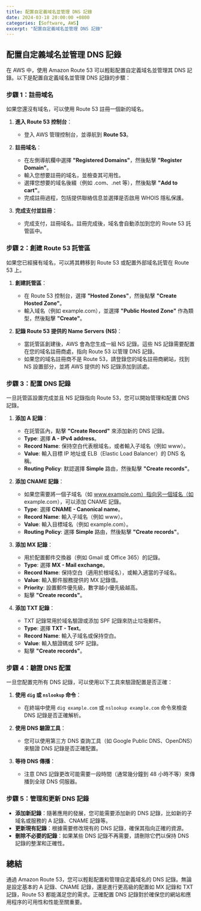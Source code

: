 ```yaml
---
title: 配置自定義域名並管理 DNS 記錄
date: 2024-03-18 20:00:00 +0800
categories: [Software, AWS]
excerpt: "配置自定義域名並管理 DNS 記錄"
---
```


## 配置自定義域名並管理 DNS 記錄

在 AWS 中，使用 Amazon Route 53 可以輕鬆配置自定義域名並管理其 DNS 記錄。以下是配置自定義域名並管理 DNS 記錄的步驟：

### **步驟 1：註冊域名**

如果您還沒有域名，可以使用 Route 53 註冊一個新的域名。

1. **進入 Route 53 控制台**：
   - 登入 AWS 管理控制台，並導航到 **Route 53**。

2. **註冊域名**：
   - 在左側導航欄中選擇 **"Registered Domains"**，然後點擊 **"Register Domain"**。
   - 輸入您想要註冊的域名，並檢查其可用性。
   - 選擇您想要的域名後綴（例如 .com、.net 等），然後點擊 **"Add to cart"**。
   - 完成註冊過程，包括提供聯絡信息並選擇是否啟用 WHOIS 隱私保護。

3. **完成支付並註冊**：
   - 完成支付，註冊域名。註冊完成後，域名會自動添加到您的 Route 53 託管區中。

### **步驟 2：創建 Route 53 託管區**

如果您已經擁有域名，可以將其轉移到 Route 53 或配置外部域名託管在 Route 53 上。

1. **創建託管區**：
   - 在 Route 53 控制台，選擇 **"Hosted Zones"**，然後點擊 **"Create Hosted Zone"**。
   - 輸入域名（例如 example.com），並選擇 **"Public Hosted Zone"** 作為類型，然後點擊 **"Create"**。

2. **記錄 Route 53 提供的 Name Servers (NS)**：
   - 當託管區創建後，AWS 會為您生成一組 NS 記錄。這些 NS 記錄需要配置在您的域名註冊商處，指向 Route 53 以管理 DNS 記錄。
   - 如果您的域名註冊商不是 Route 53，請登錄您的域名註冊商網站，找到 NS 設置部分，並將 AWS 提供的 NS 記錄添加到該處。

### **步驟 3：配置 DNS 記錄**

一旦託管區設置完成並且 NS 記錄指向 Route 53，您可以開始管理和配置 DNS 記錄。

1. **添加 A 記錄**：
   - 在託管區內，點擊 **"Create Record"** 來添加新的 DNS 記錄。
   - **Type**: 選擇 **A - IPv4 address**。
   - **Record Name**: 保持空白代表根域名，或者輸入子域名（例如 www）。
   - **Value**: 輸入目標 IP 地址或 ELB（Elastic Load Balancer）的 DNS 名稱。
   - **Routing Policy**: 默認選擇 **Simple** 路由，然後點擊 **"Create records"**。

2. **添加 CNAME 記錄**：
   - 如果您需要將一個子域名（如 www.example.com）指向另一個域名（如 example.com），可以添加 CNAME 記錄。
   - **Type**: 選擇 **CNAME - Canonical name**。
   - **Record Name**: 輸入子域名（例如 www）。
   - **Value**: 輸入目標域名（例如 example.com）。
   - **Routing Policy**: 選擇 **Simple** 路由，然後點擊 **"Create records"**。

3. **添加 MX 記錄**：
   - 用於配置郵件交換器（例如 Gmail 或 Office 365）的記錄。
   - **Type**: 選擇 **MX - Mail exchange**。
   - **Record Name**: 保持空白（適用於根域名），或輸入適當的子域名。
   - **Value**: 輸入郵件服務提供的 MX 記錄值。
   - **Priority**: 設置郵件優先級，數字越小優先級越高。
   - 點擊 **"Create records"**。

4. **添加 TXT 記錄**：
   - TXT 記錄常用於域名驗證或添加 SPF 記錄來防止垃圾郵件。
   - **Type**: 選擇 **TXT - Text**。
   - **Record Name**: 輸入子域名或保持空白。
   - **Value**: 輸入驗證碼或 SPF 記錄。
   - 點擊 **"Create records"**。

### **步驟 4：驗證 DNS 配置**

一旦您配置完所有 DNS 記錄，可以使用以下工具來驗證配置是否正確：

1. **使用 `dig` 或 `nslookup` 命令**：
   - 在終端中使用 `dig example.com` 或 `nslookup example.com` 命令來檢查 DNS 記錄是否正確解析。

2. **使用 DNS 驗證工具**：
   - 您可以使用第三方 DNS 查詢工具（如 Google Public DNS、OpenDNS）來驗證 DNS 記錄是否正確配置。

3. **等待 DNS 傳播**：
   - 注意 DNS 記錄更改可能需要一段時間（通常幾分鐘到 48 小時不等）來傳播到全球 DNS 伺服器。

### **步驟 5：管理和更新 DNS 記錄**

- **添加新記錄**：隨著應用的發展，您可能需要添加新的 DNS 記錄，比如新的子域名或服務的 A 記錄、CNAME 記錄等。
- **更新現有記錄**：根據需要修改現有的 DNS 記錄，確保其指向正確的資源。
- **刪除不必要的記錄**：如果某些 DNS 記錄不再需要，請刪除它們以保持 DNS 記錄的整潔和正確性。

## 總結

通過 Amazon Route 53，您可以輕鬆配置和管理自定義域名的 DNS 記錄。無論是設定基本的 A 記錄、CNAME 記錄，還是進行更高級的配置如 MX 記錄和 TXT 記錄，Route 53 都能滿足您的需求。正確配置 DNS 記錄對於確保您的網站和應用程序的可用性和性能至關重要。
